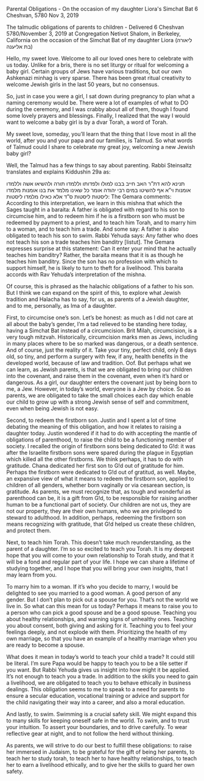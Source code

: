 Parental Obligations - On the occasion of my daughter Liora's Simchat Bat 6 Cheshvan, 5780
Nov 3, 2019

The talmudic obligations of parents to children - Delivered 6 Cheshvan 5780/November 3, 2019 at Congregation Netivot Shalom, in Berkeley, California on the occasion of the Simchat Bat of my daughter Liora (ליאורה בת אליענה)

Hello, my sweet love. Welcome to all our loved ones here to celebrate with us today. Unlike for a bris, there is no set liturgy or ritual for welcoming a baby girl. Certain groups of Jews have various traditions, but our own Ashkenazi minhag is very sparse. There has been great ritual creativity to welcome Jewish girls in the last 50 years, but no consensus.

So, just in case you were a girl, I sat down during pregnancy to plan what a naming ceremony would be. There were a lot of examples of what to DO during the ceremony, and I was crabby about all of them, though I found some lovely prayers and blessings. Finally, I realized that the way I would want to welcome a baby girl is by a dvar Torah, a word of Torah.

My sweet love, someday, you’ll learn that the thing that I love most in all the world, after you and your papa and our families, is Talmud. So what words of Talmud could I share to celebrate my great joy, welcoming a new Jewish baby girl?

Well, the Talmud has a few things to say about parenting. Rabbi Steinsaltz translates and explains Kiddushin 29a as:

תנינא להא דת”ר האב חייב בבנו למולו ולפדותו וללמדו תורה ולהשיאו אשה וללמדו אומנות וי”א אף להשיטו במים רבי יהודה אומר כל שאינו מלמד את בנו אומנות מלמדו ליסטות ליסטות ס”ד אלא כאילו מלמדו ליסטות: The Gemara comments: According to this interpretation, we learn in this mishna that which the Sages taught in a baraita: A father is obligated with regard to his son to circumcise him, and to redeem him if he is a firstborn son who must be redeemed by payment to a priest, and to teach him Torah, and to marry him to a woman, and to teach him a trade. And some say: A father is also obligated to teach his son to swim. Rabbi Yehuda says: Any father who does not teach his son a trade teaches him banditry [listut]. The Gemara expresses surprise at this statement: Can it enter your mind that he actually teaches him banditry? Rather, the baraita means that it is as though he teaches him banditry. Since the son has no profession with which to support himself, he is likely to turn to theft for a livelihood. This baraita accords with Rav Yehuda’s interpretation of the mishna.

Of course, this is phrased as the halachic obligations of a father to his son. But I think we can expand on the spirit of this, to explore what Jewish tradition and Halacha has to say, for us, as parents of a Jewish daughter, and to me, personally, as Ima of a daughter.

First, to circumcise one’s son. Let’s be honest: as much as I did not care at all about the baby’s gender, I’m a tad relieved to be standing here today, having a Simchat Bat instead of a circumcision. Brit Milah, circumcision, is a very tough mitzvah. Historically, circumcision marks men as Jews, including in many places where to be so marked was dangerous, or a death sentence. And of course, just the reality of it. Take your tiny, perfect child, only 8 days old, so tiny, and perform a surgery with few, if any, health benefits in the developed world, because of law and tradition. Oof. But perhaps what we can learn, as Jewish parents, is that we are obligated to bring our children into the covenant, and raise them in the covenant, even when it’s hard or dangerous. As a girl, our daughter enters the covenant just by being born to me, a Jew. However, in today’s world, everyone is a Jew by choice. So as parents, we are obligated to take the small choices each day which enable our child to grow up with a strong Jewish sense of self and commitment, even when being Jewish is not easy.

Second, to redeem the firstborn son. Justin and I spent a lot of time debating the meaning of this obligation, and how it relates to raising a daughter today. Justin wondered if it had to do with accepting the mantle of obligations of parenthood, to raise the child to be a functioning member of society. I recalled the origin of firstborn sons being dedicated to G!d: it was after the Israelite firstborn sons were spared during the plague in Egyptian which killed all the other firstborns. We think perhaps, it has to do with gratitude. Chana dedicated her first son to G!d out of gratitude for him. Perhaps the firstborn were dedicated to G!d out of gratitud, as well. Maybe, an expansive view of what it means to redeem the firstborn son, applied to children of all genders, whether born vaginally or via cesarean section, is gratitude. As parents, we must recognize that, as tough and wonderful as parenthood can be, it is a gift from G!d, to be responsible for raising another human to be a functional part of society. Our children are not us, they are not our property, they are their own humans, who we are privileged to steward to adulthood. In addition, perhaps, redeeming the firstborn son means recognizing with gratitude, that G!d helped us create these children, and protect them.

Next, to teach him Torah. This doesn’t take much reunderstanding, as the parent of a daughter. I’m so so excited to teach you Torah. It is my deepest hope that you will come to your own relationship to Torah study, and that it will be a fond and regular part of your life. I hope we can share a lifetime of studying together, and I hope that you will bring your own insights, that I may learn from you.

To marry him to a woman. If it’s who you decide to marry, I would be delighted to see you married to a good woman. A good person of any gender. But I don’t plan to pick out a spouse for you. That’s not the world we live in. So what can this mean for us today? Perhaps it means to raise you to a person who can pick a good spouse and be a good spouse. Teaching you about healthy relationships, and warning signs of unhealthy ones. Teaching you about consent, both giving and asking for it. Teaching you to feel your feelings deeply, and not explode with them. Prioritizing the health of my own marriage, so that you have an example of a healthy marriage when you are ready to become a spouse.

What does it mean in today’s world to teach your child a trade? It could still be literal. I’m sure Papa would be happy to teach you to be a tile setter if you want. But Rabbi Yehuda gives us insight into how might it be applied. It’s not enough to teach you a trade. In addition to the skills you need to gain a livelihood, we are obligated to teach you to behave ethically in business dealings. This obligation seems to me to speak to a need for parents to ensure a secular education, vocational training or advice and support for the child navigating their way into a career, and also a moral education.

And lastly, to swim. Swimming is a crucial safety skill. We might expand this to many skills for keeping oneself safe in the world. To swim, and to trust your intuition. To assert your boundaries, and to drive carefully. To wear reflective gear at night, and to not follow the herd without thinking.

As parents, we will strive to do our best to fulfill these obligations: to raise her immersed in Judaism, to be grateful for the gift of being her parents, to teach her to study torah, to teach her to have healthy relationships, to teach her to earn a livelihood ethically, and to give her the skills to guard her own safety.